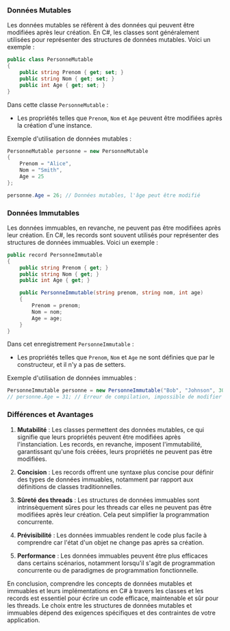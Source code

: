 ### Données Mutables

Les données mutables se réfèrent à des données qui peuvent être modifiées après leur création. En C#, les classes sont généralement utilisées pour représenter des structures de données mutables. Voici un exemple :

```csharp
public class PersonneMutable
{
    public string Prenom { get; set; }
    public string Nom { get; set; }
    public int Age { get; set; }
}
```

Dans cette classe `PersonneMutable` :
- Les propriétés telles que `Prenom`, `Nom` et `Age` peuvent être modifiées après la création d'une instance.

Exemple d'utilisation de données mutables :

```csharp
PersonneMutable personne = new PersonneMutable
{
    Prenom = "Alice",
    Nom = "Smith",
    Age = 25
};

personne.Age = 26; // Données mutables, l'âge peut être modifié
```

### Données Immutables

Les données immuables, en revanche, ne peuvent pas être modifiées après leur création. En C#, les records sont souvent utilisés pour représenter des structures de données immuables. Voici un exemple :

```csharp
public record PersonneImmutable
{
    public string Prenom { get; }
    public string Nom { get; }
    public int Age { get; }

    public PersonneImmutable(string prenom, string nom, int age)
    {
        Prenom = prenom;
        Nom = nom;
        Age = age;
    }
}
```

Dans cet enregistrement `PersonneImmutable` :
- Les propriétés telles que `Prenom`, `Nom` et `Age` ne sont définies que par le constructeur, et il n'y a pas de setters.

Exemple d'utilisation de données immuables :

```csharp
PersonneImmutable personne = new PersonneImmutable("Bob", "Johnson", 30);
// personne.Age = 31; // Erreur de compilation, impossible de modifier l'âge après la création
```

### Différences et Avantages

1. **Mutabilité** : Les classes permettent des données mutables, ce qui signifie que leurs propriétés peuvent être modifiées après l'instanciation. Les records, en revanche, imposent l'immutabilité, garantissant qu'une fois créées, leurs propriétés ne peuvent pas être modifiées.

2. **Concision** : Les records offrent une syntaxe plus concise pour définir des types de données immuables, notamment par rapport aux définitions de classes traditionnelles.

3. **Sûreté des threads** : Les structures de données immuables sont intrinsèquement sûres pour les threads car elles ne peuvent pas être modifiées après leur création. Cela peut simplifier la programmation concurrente.

4. **Prévisibilité** : Les données immuables rendent le code plus facile à comprendre car l'état d'un objet ne change pas après sa création.

5. **Performance** : Les données immuables peuvent être plus efficaces dans certains scénarios, notamment lorsqu'il s'agit de programmation concurrente ou de paradigmes de programmation fonctionnelle.

En conclusion, comprendre les concepts de données mutables et immuables et leurs implémentations en C# à travers les classes et les records est essentiel pour écrire un code efficace, maintenable et sûr pour les threads. Le choix entre les structures de données mutables et immuables dépend des exigences spécifiques et des contraintes de votre application.